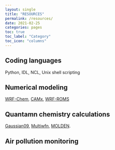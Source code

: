 ```yaml
---
layout: single
title: "RESOURCES"
permalink: /resources/
date: 2021-02-25
categories: pages
toc: true
toc_label: "Category"
toc_icon: "columns"
---
```

## Coding languages
Python, IDL, NCL, Unix shell scripting

## Numerical modeling
[WRF-Chem](https://www2.acom.ucar.edu/wrf-chem), [CAMx](https://www.camx.com/), [WRF-ROMS](https://www.myroms.org/)

## Quantamn chemistry calculations
[Gaussian09](https://gaussian.com/glossary/g09/), [Multiwfn](http://sobereva.com/multiwfn/), [MOLDEN](https://www3.cmbi.umcn.nl/molden/).

## Air pollution monitoring
